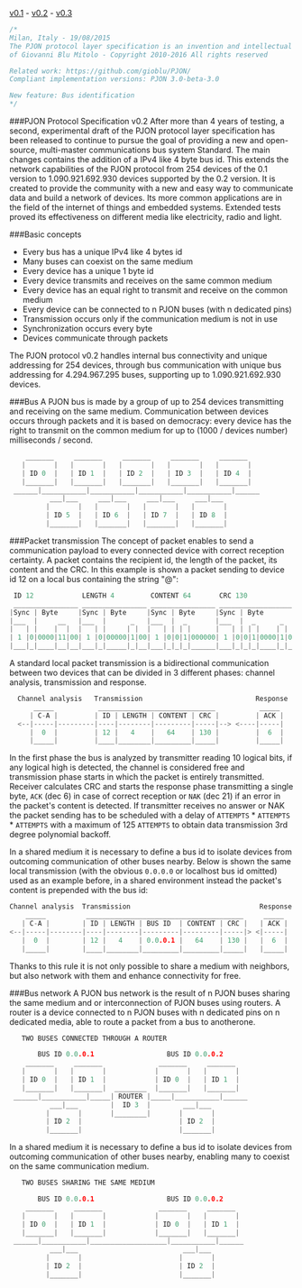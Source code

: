 [v0.1](https://github.com/gioblu/PJON/blob/master/specification/PJON-protocol-specification-v0.1.md) - [v0.2](https://github.com/gioblu/PJON/blob/master/specification/PJON-protocol-specification-v0.2.md) - [v0.3](https://github.com/gioblu/PJON/blob/master/specification/PJON-protocol-specification-v0.3.md)

```cpp
/*
Milan, Italy - 19/08/2015
The PJON protocol layer specification is an invention and intellectual property
of Giovanni Blu Mitolo - Copyright 2010-2016 All rights reserved

Related work: https://github.com/gioblu/PJON/
Compliant implementation versions: PJON 3.0-beta-3.0

New feature: Bus identification
*/
```

###PJON Protocol Specification v0.2
After more than 4 years of testing, a second, experimental draft of the PJON protocol layer specification has been released to continue to pursue the goal of providing a new and open-source, multi-master communications bus system Standard. The main changes contains the addition of a IPv4 like 4 byte bus id. This extends the network capabilities of the PJON protocol from 254 devices of the 0.1 version to 1.090.921.692.930 devices supported by the 0.2 version. It is created to provide the community with a new and easy way to communicate data and build a network of devices. Its more common applications are in the field of the internet of things and embedded systems. Extended tests proved its effectiveness on different media like electricity, radio and light.

###Basic concepts
* Every bus has a unique IPv4 like 4 bytes id
* Many buses can coexist on the same medium
* Every device has a unique 1 byte id
* Every device transmits and receives on the same common medium
* Every device has an equal right to transmit and receive on the common medium
* Every device can be connected to n PJON buses (with n dedicated pins)
* Transmission occurs only if the communication medium is not in use
* Synchronization occurs every byte
* Devices communicate through packets

The PJON protocol v0.2 handles internal bus connectivity and unique addressing for 254 devices, through bus communication with unique bus addressing for 4.294.967.295 buses, supporting up to 1.090.921.692.930 devices.

###Bus
A PJON bus is made by a group of up to 254 devices transmitting and receiving on the same medium. Communication between devices occurs through packets and it is based on democracy: every device has the right to transmit on the common medium for up to (1000 / devices number) milliseconds / second.
```cpp
    _______     _______     _______     _______     _______
   |       |   |       |   |       |   |       |   |       |  
   | ID 0  |   | ID 1  |   | ID 2  |   | ID 3  |   | ID 4  |  
   |_______|   |_______|   |_______|   |_______|   |_______|    
 ______|___________|___________|___________|___________|______
          ___|___     ___|___     ___|___     ___|___
         |       |   |       |   |       |   |       |   
         | ID 5  |   | ID 6  |   | ID 7  |   | ID 8  |
         |_______|   |_______|   |_______|   |_______|    
```

###Packet transmission
The concept of packet enables to send a communication payload to every connected device with correct reception certainty. A packet contains the recipient id, the length of the packet, its content and the CRC. In this example is shown a packet sending to device id 12 on a local bus containing the string "@":
```cpp
 ID 12            LENGTH 4         CONTENT 64       CRC 130
 ________________ ________________ ________________ __________________
|Sync | Byte     |Sync | Byte     |Sync | Byte     |Sync | Byte       |
|___  |     __   |___  |      _   |___  |  _       |___  |  _      _  |
|   | |    |  |  |   | |     | |  |   | | | |      |   | | | |    | | |
| 1 |0|0000|11|00| 1 |0|00000|1|00| 1 |0|0|1|000000| 1 |0|0|1|0000|1|0|
|___|_|____|__|__|___|_|_____|_|__|___|_|_|_|______|___|_|_|_|____|_|_|
```

A standard local packet transmission is a bidirectional communication between two devices that can be divided in 3 different phases: channel analysis, transmission and response.
```cpp
  Channel analysis   Transmission                            Response
      _____           _____________________________           _____
     | C-A |         | ID | LENGTH | CONTENT | CRC |         | ACK |
  <--|-----|---------|----|--------|---------|-----|--> <----|-----|
     |  0  |         | 12 |   4    |   64    | 130 |         |  6  |
     |_____|         |____|________|_________|_____|         |_____|
```

In the first phase the bus is analyzed by transmitter reading 10 logical bits, if any logical high is detected, the channel is considered free and transmission phase starts in which the packet is entirely transmitted. Receiver calculates CRC and starts the response phase transmitting a single byte, `ACK` (dec 6) in case of correct reception or `NAK` (dec 21) if an error in the packet's content is detected. If transmitter receives no answer or NAK the packet sending has to be scheduled with a delay of `ATTEMPTS` * `ATTEMPTS` * `ATTEMPTS` with a maximum of 125 `ATTEMPTS` to obtain data transmission 3rd degree polynomial backoff.

In a shared medium it is necessary to define a bus id to isolate devices from outcoming communication of other buses nearby. Below is shown the same local transmission (with the obvious `0.0.0.0` or localhost bus id omitted) used as an example before, in a shared environment instead the packet's content is prepended with the bus id:
```cpp
Channel analysis  Transmission                                Response
    _____          _______________________________________     _____
   | C-A |        | ID | LENGTH | BUS ID  | CONTENT | CRC |   | ACK |
<--|-----|--------|----|--------|---------|---------|-----|> <|-----|
   |  0  |        | 12 |   4    | 0.0.0.1 |   64    | 130 |   |  6  |
   |_____|        |____|________|_________|_________|_____|   |_____|
```
Thanks to this rule it is not only possible to share a medium with neighbors, but also network with them and enhance connectivity for free.

###Bus network
A PJON bus network is the result of n PJON buses sharing the same medium and or interconnection of PJON buses using routers. A router is a device connected to n PJON buses with n dedicated pins on n dedicated media, able to route a packet from a bus to anotherone.

```cpp  
   TWO BUSES CONNECTED THROUGH A ROUTER

       BUS ID 0.0.0.1                  BUS ID 0.0.0.2
    _______     _______              _______     _______
   |       |   |       |            |       |   |       |
   | ID 0  |   | ID 1  |            | ID 0  |   | ID 1  |
   |_______|   |_______|  ________  |_______|   |_______|
 ______|___________|_____| ROUTER |_____|___________|______
          ___|___        |  ID 3  |        ___|___
         |       |       |________|       |       |
         | ID 2  |                        | ID 2  |
         |_______|                        |_______|
```

In a shared medium it is necessary to define a bus id to isolate devices from outcoming communication of other buses nearby, enabling many to coexist on the same communication medium.
```cpp  
   TWO BUSES SHARING THE SAME MEDIUM

       BUS ID 0.0.0.1                  BUS ID 0.0.0.2
    _______     _______              _______     _______
   |       |   |       |            |       |   |       |
   | ID 0  |   | ID 1  |            | ID 0  |   | ID 1  |
   |_______|   |_______|            |_______|   |_______|
 ______|___________|___________________|___________|______
          ___|___                          ___|___
         |       |                        |       |
         | ID 2  |                        | ID 2  |
         |_______|                        |_______|

```
